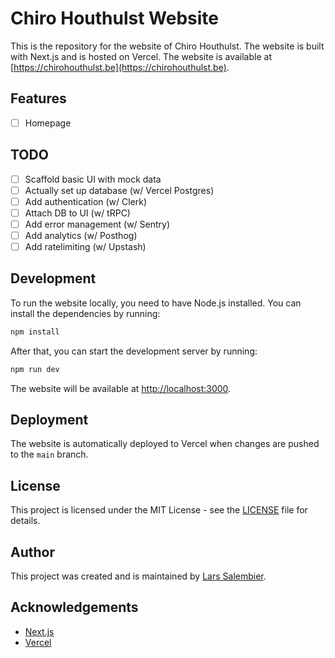# Chiro Houthulst Website

This is the repository for the website of Chiro Houthulst. The website is built with Next.js and is hosted on Vercel. The website is available at [https://chirohouthulst.be](https://chirohouthulst.be).

## Features

- [ ] Homepage

## TODO

- [ ] Scaffold basic UI with mock data
- [ ] Actually set up database (w/ Vercel Postgres)
- [ ] Add authentication (w/ Clerk)
- [ ] Attach DB to UI (w/ tRPC)
- [ ] Add error management (w/ Sentry)
- [ ] Add analytics (w/ Posthog)
- [ ] Add ratelimiting (w/ Upstash)

## Development

To run the website locally, you need to have Node.js installed. You can install the dependencies by running:

```bash
npm install
```

After that, you can start the development server by running:

```bash
npm run dev
```

The website will be available at [http://localhost:3000](http://localhost:3000).

## Deployment

The website is automatically deployed to Vercel when changes are pushed to the `main` branch.

## License

This project is licensed under the MIT License - see the [LICENSE](LICENSE) file for details.

## Author

This project was created and is maintained by [Lars Salembier](mailto:lars.salembier@gmail.com).

## Acknowledgements

- [Next.js](https://nextjs.org/)
- [Vercel](https://vercel.com/)
